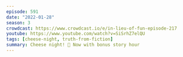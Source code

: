 ```yaml
---
episode: 591
date: "2022-01-28"
season: 3
crowdcast: https://www.crowdcast.io/e/in-lieu-of-fun-episode-217
youtube: https://www.youtube.com/watch?v=SiSrhZ7elQU
tags: [cheese-night, truth-from-fiction]
summary: Cheese night! 🧀 Now with bonus story hour
---
```

